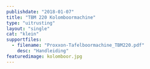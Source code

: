 ```yaml
---
publishdate: "2018-01-07"
title: "TBM 220 Kolomboormachine"
type: "uitrusting"
layout: "single"
cat: "klein"
supportfiles:
  - filename: "Proxxon-Tafelboormachine_TBM220.pdf"
    desc: "Handleiding"
featuredimage: kolomboor.jpg
---
```

